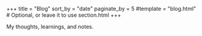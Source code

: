 +++
title = "Blog"
sort_by = "date"
paginate_by = 5
#template = "blog.html"  # Optional, or leave it to use section.html
+++

My thoughts, learnings, and notes.
